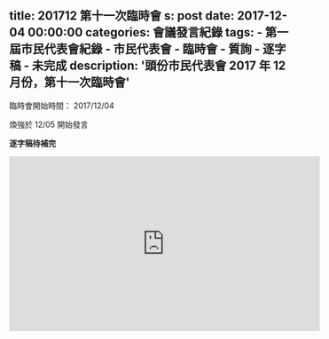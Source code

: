 title: 201712 第十一次臨時會
s: post
date: 2017-12-04 00:00:00
categories: 會議發言紀錄
tags:
    - 第一屆市民代表會紀錄
    - 市民代表會
    - 臨時會
    - 質詢
    - 逐字稿
    - 未完成
description: '頭份市民代表會 2017 年 12 月份，第十一次臨時會'
---

<style>
.hint {
    color: #BBB;
}
.li {
    color: #088A85;
}

.district {
    color: #8A2908;
}

.representative {
    color: #D7DF01;
}
</style>

臨時會開始時間： 2017/12/04

煥強於 12/05 開始發言

**逐字稿待補完**

<iframe width="560" height="315" src="https://www.youtube.com/embed/U13vYnxcepY" frameborder="0" allow="autoplay; encrypted-media" allowfullscreen></iframe>
